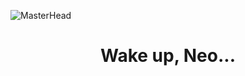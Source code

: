  ![MasterHead](https://wallpapercave.com/wp/wp7335181.jpg)
<h1 align="center">Wake up, Neo...</h1>


